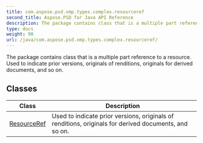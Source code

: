 ```yaml
---
title: com.aspose.psd.xmp.types.complex.resourceref
second_title: Aspose.PSD for Java API Reference
description: The package contains class that is a multiple part reference to a resource.
type: docs
weight: 90
url: /java/com.aspose.psd.xmp.types.complex.resourceref/
---
```



The package contains class that is a multiple part reference to a resource. Used to indicate prior versions, originals of renditions, originals for derived documents, and so on.


## Classes

| Class | Description |
| --- | --- |
| [ResourceRef](../com.aspose.psd.xmp.types.complex.resourceref/resourceref) | Used to indicate prior versions, originals of renditions, originals for derived documents, and so on. |
